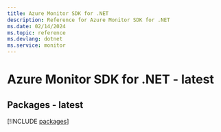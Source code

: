 ```yaml
---
title: Azure Monitor SDK for .NET
description: Reference for Azure Monitor SDK for .NET
ms.date: 02/14/2024
ms.topic: reference
ms.devlang: dotnet
ms.service: monitor
---
```

# Azure Monitor SDK for .NET - latest
## Packages - latest
[!INCLUDE [packages](monitor-index.md)]